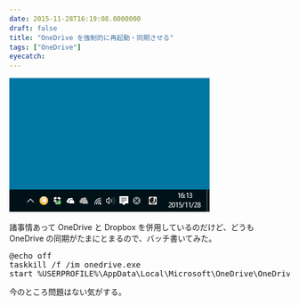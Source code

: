 ```yaml
---
date: 2015-11-28T16:19:08.0000000
draft: false
title: "OneDrive を強制的に再起動・同期させる"
tags: ["OneDrive"]
eyecatch: 
---
```

<p><span itemscope itemtype="http://schema.org/Photograph"><img src="20151128161611.png" alt="f:id:daruyanagi:20151128161611p:plain" title="f:id:daruyanagi:20151128161611p:plain" class="hatena-fotolife" itemprop="image"></span></p><p>諸事情あって OneDrive と Dropbox を併用しているのだけど、どうも OneDrive の同期がたまにとまるので、バッチ書いてみた。</p>
<pre class="code lang-sh" data-lang="sh" data-unlink>@<span class="synStatement">echo</span><span class="synConstant"> off</span>
taskkill /f /im onedrive.exe
<span class="synStatement">start</span> %USERPROFILE%\AppData\Local\Microsoft\OneDrive\OneDrive.exe /background
</pre><p>今のところ問題はない気がする。</p>
